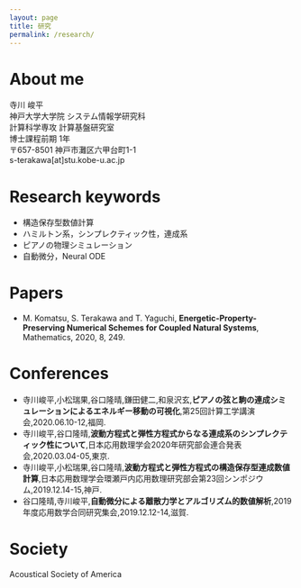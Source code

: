```yaml
---
layout: page
title: 研究
permalink: /research/
---
```


# About me
寺川 峻平  
神戸大学大学院 システム情報学研究科  
計算科学専攻 計算基盤研究室  
博士課程前期 1年  
〒657-8501 神戸市灘区六甲台町1-1  
s-terakawa[at]stu.kobe-u.ac.jp  

# Research keywords
- 構造保存型数値計算
- ハミルトン系，シンプレクティック性，連成系
- ピアノの物理シミュレーション
- 自動微分，Neural ODE

# Papers  
- M. Komatsu, S. Terakawa and T. Yaguchi, **Energetic-Property-Preserving Numerical Schemes for Coupled Natural Systems**, Mathematics, 2020, 8, 249.  

# Conferences  
- 寺川峻平,小松瑞果,谷口隆晴,鎌田健二,和泉沢玄,**ピアノの弦と駒の連成シミュレーションによるエネルギー移動の可視化**,第25回計算工学講演会,2020.06.10-12,福岡.  
- 寺川峻平,谷口隆晴,**波動方程式と弾性方程式からなる連成系のシンプレクティック性について**,日本応用数理学会2020年研究部会連合発表会,2020.03.04-05,東京.  
- 寺川峻平,小松瑞果,谷口隆晴,**波動方程式と弾性方程式の構造保存型連成数値計算**,日本応用数理学会環瀬戸内応用数理研究部会第23回シンポジウム,2019.12.14-15,神戸.  
- 谷口隆晴,寺川峻平,**自動微分による離散力学とアルゴリズム的数値解析**,2019年度応用数学合同研究集会,2019.12.12-14,滋賀.  

# Society  
Acoustical Society of America